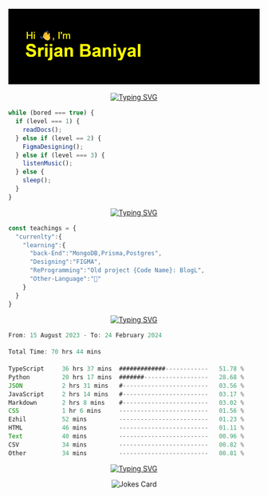 ![Header](./header.png)


<p align="center">
<a href="https://git.io/typing-svg"><img src="https://readme-typing-svg.demolab.com?font=Moirai+One&size=50&pause=1000&center=true&vCenter=true&width=1500&height=300&lines=Welcome+to+My+GitHub+Profile;I+'+m+a+Full-Stack-Developer+from+India;Loves+To+play+%3CbasketBall+%2F%3E+and+%3CListenSongs+%2F%3E" alt="Typing SVG" /></a>
</p>

```javascript
while (bored === true) {
  if (level === 1) {
    readDocs();
  } else if (level == 2) {
    FigmaDesigning();
  } else if (level === 3) {
    listenMusic();
  } else {
    sleep();
  }
}
```
<p align="center">
<a href="https://git.io/typing-svg"><img src="https://readme-typing-svg.demolab.com?font=Press+Start+2P&size=40&duration=6000&pause=10000&color=FF0000&center=true&vCenter=true&width=450&height=60&lines=Currently" alt="Typing SVG" /></a>
</p>

```typeScript
const teachings = {
  "currenlty":{
    "learning":{
      "back-End":"MongoDB,Prisma,Postgres",
      "Designing":"FIGMA",
      "ReProgramming":"Old project {Code Name}: BlogL",
      "Other-Language":"🐍"
    }
  }
}
```


<p align="center">
  <a href="https://git.io/typing-svg"><img src="https://readme-typing-svg.demolab.com?font=Tilt+Prism&size=30&pause=1000&color=0FF75B&center=true&vCenter=true&width=800&height=80&lines=Time+spent+on+various+Programming+languages" alt="Typing SVG" /></a>
</p>

<!--START_SECTION:waka-->

```TypeScript
From: 15 August 2023 - To: 24 February 2024

Total Time: 70 hrs 44 mins

TypeScript     36 hrs 37 mins  #############------------   51.78 %
Python         20 hrs 17 mins  #######------------------   28.68 %
JSON           2 hrs 31 mins   #------------------------   03.56 %
JavaScript     2 hrs 14 mins   #------------------------   03.17 %
Markdown       2 hrs 8 mins    #------------------------   03.02 %
CSS            1 hr 6 mins     -------------------------   01.56 %
Ezhil          52 mins         -------------------------   01.23 %
HTML           46 mins         -------------------------   01.11 %
Text           40 mins         -------------------------   00.96 %
CSV            34 mins         -------------------------   00.82 %
Other          34 mins         -------------------------   00.81 %
```

<!--END_SECTION:waka-->

<p align="center">
<a href="https://git.io/typing-svg"><img src="https://readme-typing-svg.demolab.com?font=Dancing+Script&size=40&pause=1000&color=EEF768&center=true&width=450&height=60&lines=Jokes+Of+The+Day" alt="Typing SVG" /></a>
</p>
<p align="center">
<img src="https://readme-jokes.vercel.app/api" alt="Jokes Card" />
</p>



